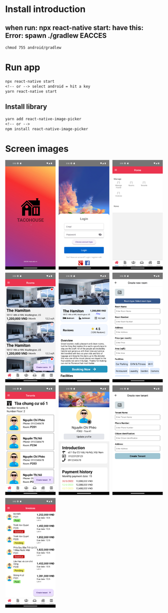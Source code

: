 # Install introduction

## when run: npx react-native start:  have this: Error: spawn ./gradlew EACCES
```agsl
chmod 755 android/gradlew
```

# Run app

```
npx react-native start
<!-- or --> select android = hit a key
yarn react-native start
```

## Install library
```
yarn add react-native-image-picker
<!-- or -->
npm install react-native-image-picker
```

# Screen images
<div style="display: grid; grid-template-columns: repeat(3, 1fr); grid-gap: 10px;">
<img src='./screenshots/Screenshot_1.png' width=280>
<img src='./screenshots/Screenshot_2.png' width=280>
<img src='./screenshots/Screenshot_3.png' width=280>
<img src='./screenshots/Screenshot_4.png' width=280>
<img src='./screenshots/Screenshot_5.png' width=280>
<img src='./screenshots/Screenshot_6.png' width=280>
<img src='./screenshots/Screenshot_7.png' width=280>
<img src='./screenshots/Screenshot_8.png' width=280>
<img src='./screenshots/Screenshot_9.png' width=280>
<img src='./screenshots/Screenshot_10.png' width=280>
</div>